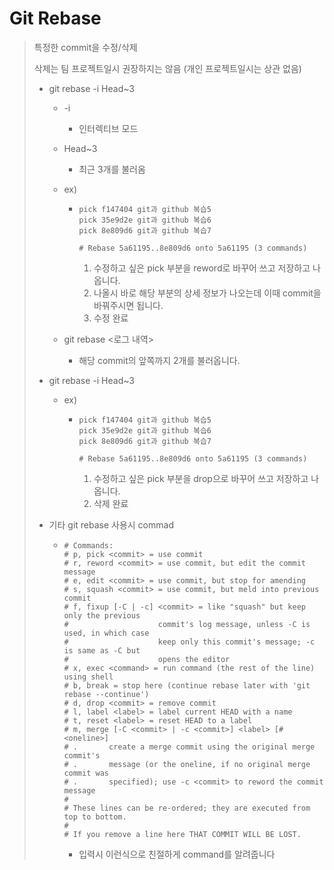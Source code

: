 # Git Rebase

> 특정한 commit을 수정/삭제
>
> 삭제는 팀 프로젝트일시 권장하지는 않음 (개인 프로젝트일시는 상관 없음)
>
> * git rebase -i Head~3
>
>   * -i 
>
>     * 인터렉티브 모드 
>
>   * Head~3
>
>     * 최근 3개를 불러옴
>
>   * ex)
>
>     * ```
>       pick f147404 git과 github 복습5
>       pick 35e9d2e git과 github 복습6
>       pick 8e809d6 git과 github 복습7
>
>       # Rebase 5a61195..8e809d6 onto 5a61195 (3 commands)
>       ```
>
>       1. 수정하고 싶은 pick 부분을 reword로 바꾸어 쓰고 저장하고 나옵니다.
>       2. 나올시 바로 해당 부분의 상세 정보가 나오는데 이때 commit을 바꿔주시면 됩니다.
>       3. 수정 완료
>
>   * git rebase <로그 내역>
>
>     * 해당 commit의 앞쪽까지 2개를 불러옵니다.
>
> * git rebase -i Head~3
>
>   * ex)
>
>     * ```
>       pick f147404 git과 github 복습5
>       pick 35e9d2e git과 github 복습6
>       pick 8e809d6 git과 github 복습7
>
>       # Rebase 5a61195..8e809d6 onto 5a61195 (3 commands)
>       ```
>
>       1. 수정하고 싶은 pick 부분을 drop으로 바꾸어 쓰고 저장하고 나옵니다.
>       2. 삭제 완료
>
> * 기타 git rebase 사용시 commad
>
>   * ```
>     # Commands:
>     # p, pick <commit> = use commit
>     # r, reword <commit> = use commit, but edit the commit message
>     # e, edit <commit> = use commit, but stop for amending
>     # s, squash <commit> = use commit, but meld into previous commit
>     # f, fixup [-C | -c] <commit> = like "squash" but keep only the previous
>     #                    commit's log message, unless -C is used, in which case
>     #                    keep only this commit's message; -c is same as -C but
>     #                    opens the editor
>     # x, exec <command> = run command (the rest of the line) using shell
>     # b, break = stop here (continue rebase later with 'git rebase --continue')
>     # d, drop <commit> = remove commit
>     # l, label <label> = label current HEAD with a name
>     # t, reset <label> = reset HEAD to a label
>     # m, merge [-C <commit> | -c <commit>] <label> [# <oneline>]
>     # .       create a merge commit using the original merge commit's
>     # .       message (or the oneline, if no original merge commit was
>     # .       specified); use -c <commit> to reword the commit message
>     #
>     # These lines can be re-ordered; they are executed from top to bottom.
>     #
>     # If you remove a line here THAT COMMIT WILL BE LOST.
>     ```
>
>     * 입력시 이런식으로 친절하게 command를 알려줍니다